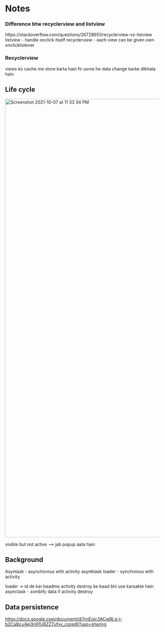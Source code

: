 <h1>Notes</h1>
<h3>Difference btw recyclerview and listview</h3>
https://stackoverflow.com/questions/26728651/recyclerview-vs-listview
listview - handle onclick itself
recyclerview - each view can be given own onclicklistener
<h3>Recyclerview</h3>
views ko cache me store karta hain fir usme he data change karke dikhata hain



## Life cycle
<img width="1422" alt="Screenshot 2021-10-07 at 11 33 34 PM" src="https://user-images.githubusercontent.com/64687869/136439212-66b4e16b-d496-4d2a-bf96-9c8193586908.png">


visible but not active --> jab popup aata hain

## Background
Asyntask - asynchornus with activity
asynktask loader - synchronus with activity

loader -> id de kar baadme activity destroy ke baad bhi use karsakte hain
asynctask - zombify data if activity destroy


## Data persistence
https://docs.google.com/document/d/1rnEoic3ACwRLg-l-b2CalbLy4ej3n91U8ZZ7ufyx_cg/edit?usp=sharing